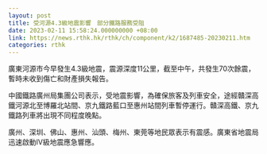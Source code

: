 ```yaml
---
layout: post
title: 受河源4.3級地震影響　部分鐵路服務受阻
date: 2023-02-11 15:58:24.000000000 +08:00
link: https://news.rthk.hk/rthk/ch/component/k2/1687485-20230211.htm
categories: rthk
---
```


廣東河源市今早發生4.3級地震，震源深度11公里，截至中午，共發生70次餘震，暫時未收到傷亡和財產損失報告。 

中國鐵路廣州局集團公司表示，受地震影響，為確保旅客及列車安全，途經贛深高鐵河源北至博羅北站間、京九鐵路藍口至惠州站間列車暫停運行。贛深高鐵、京九鐵路列車將出現不同程度晚點。

廣州、深圳、佛山、惠州、汕頭、梅州、東莞等地民眾表示有震感。廣東省地震局迅速啟動IV級地震應急響應。

